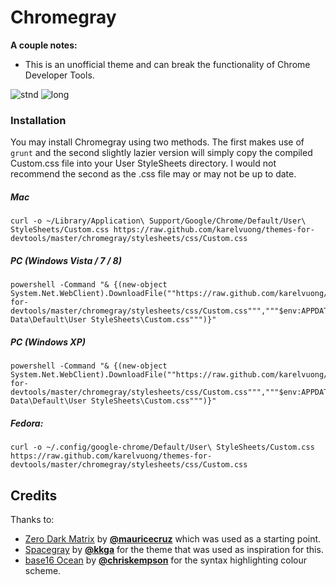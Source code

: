 # Chromegray

**A couple notes:** 
*  This is an unofficial theme and can break the functionality of Chrome Developer Tools.

![stnd](https://raw.github.com/karelvuong/themes-for-devtools/master/chromegray/screens/stnd.jpg)
![long](https://raw.github.com/karelvuong/themes-for-devtools/master/chromegray/screens/long.jpg)

### Installation

You may install Chromegray using two methods. The first makes use of `grunt` and the second slightly lazier version will simply copy the compiled Custom.css file into your User StyleSheets directory. I would not recommend the second as the .css file may or may not be up to date.

##### Mac

```
curl -o ~/Library/Application\ Support/Google/Chrome/Default/User\ StyleSheets/Custom.css https://raw.github.com/karelvuong/themes-for-devtools/master/chromegray/stylesheets/css/Custom.css
```

##### PC (Windows Vista / 7 / 8)

```
powershell -Command "& {(new-object System.Net.WebClient).DownloadFile(""https://raw.github.com/karelvuong/themes-for-devtools/master/chromegray/stylesheets/css/Custom.css""","""$env:APPDATA\..\Local\Google\Chrome\User Data\Default\User StyleSheets\Custom.css""")}"
```

##### PC (Windows XP)

```
powershell -Command "& {(new-object System.Net.WebClient).DownloadFile(""https://raw.github.com/karelvuong/themes-for-devtools/master/chromegray/stylesheets/css/Custom.css""","""$env:APPDATA\Google\Chrome\User Data\Default\User StyleSheets\Custom.css""")}"
```

##### Fedora:

 ```
curl -o ~/.config/google-chrome/Default/User\ StyleSheets/Custom.css https://raw.github.com/karelvuong/themes-for-devtools/master/chromegray/stylesheets/css/Custom.css
 ```

## Credits
Thanks to:
* [Zero Dark Matrix](https://github.com/mauricecruz/chrome-devtools-zerodarkmatrix-theme) by **[@mauricecruz](https://github.com/mauricecruz/)** which was used as a starting point.
* [Spacegray](https://github.com/kkga/spacegray) by **[@kkga](https://github.com/kkga/)** for the theme that was used as inspiration for this.
* [base16 Ocean](https://github.com/chriskempson/base16) by **[@chriskempson](https://github.com/chriskempson/)** for the syntax highlighting colour scheme.
